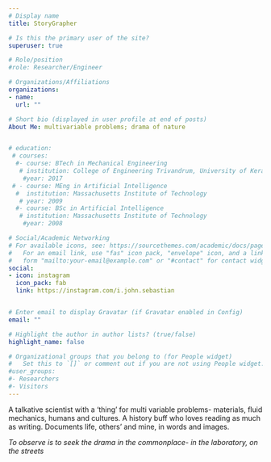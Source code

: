 ```yaml
---
# Display name
title: StoryGrapher

# Is this the primary user of the site?
superuser: true

# Role/position
#role: Researcher/Engineer

# Organizations/Affiliations
organizations:
- name: 
  url: ""

# Short bio (displayed in user profile at end of posts)
About Me: multivariable problems; drama of nature


# education:
 # courses:
  #- course: BTech in Mechanical Engineering 
   # institution: College of Engineering Trivandrum, University of Kerala
    #year: 2017
 # - course: MEng in Artificial Intelligence
  #  institution: Massachusetts Institute of Technology
   # year: 2009
  #- course: BSc in Artificial Intelligence
   # institution: Massachusetts Institute of Technology
    #year: 2008

# Social/Academic Networking
# For available icons, see: https://sourcethemes.com/academic/docs/page-builder/#icons
#   For an email link, use "fas" icon pack, "envelope" icon, and a link in the
#   form "mailto:your-email@example.com" or "#contact" for contact widget.
social:
- icon: instagram
  icon_pack: fab
  link: https://instagram.com/i.john.sebastian


# Enter email to display Gravatar (if Gravatar enabled in Config)
email: ""

# Highlight the author in author lists? (true/false)
highlight_name: false

# Organizational groups that you belong to (for People widget)
#   Set this to `[]` or comment out if you are not using People widget.
#user_groups:
#- Researchers
#- Visitors
---
```


A talkative scientist with a ‘thing’ for multi variable problems- materials, fluid mechanics, humans and cultures. A history buff who loves reading as much as writing. Documents life, others’ and mine, in words and images.

*To observe is to seek the drama in the commonplace- in the laboratory, on the streets* 

